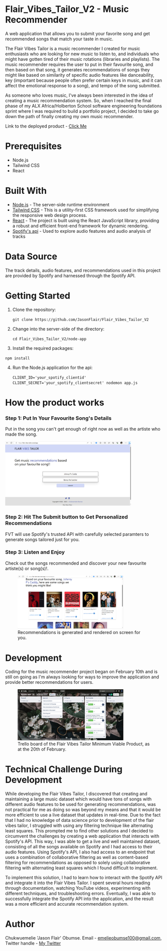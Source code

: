 # Flair_Vibes_Tailor_V2 -  Music Recommender
A web application that allows you to submit your favorite song and get recommended songs that match your taste in music.

The Flair Vibes Tailor is a music recommender I created for music enthusiasts who are looking for new music to listen to, and individuals who might have gotten tired of their music rotations (libraries and playlists). The music recommender requires the user to put in their favourite song, and then based on that song, it generates recommendations of songs they might like based on similarity of specific audio features like danceability, key (important because people often prefer certain keys in music, and it can affect the emotional response to a song), and tempo of the song submitted. 

As someone who loves music, I've always been interested in the idea of creating a music recommendation system. So, when I reached the final phase of my ALX Africa/Holberton School software engineering foundations sprint where I was required to build a portfolio project, I decided to take go down the path of finally creating my own music recommender.

Link to the deployed product - <a href="https://flair-vibes-tailor.vercel.app" target="_blank">Click Me</a>

# Prerequisites
- Node.js
- Tailwind CSS
- React

# Built With
- <a href="https://nodejs.org/en" target="_blank">Node.js</a> - The server-side runtime environment
- <a href="https://tailwindcss.com/" target="_blank">Tailwind CSS</a> - This is a utility-first CSS framework used for simplifying the responsive web design process.
- <a href="https://react.dev/" target="_blank">React</a> - The project is built using the React JavaScript library, providing a robust and efficient front-end framework for dynamic rendering.
- <a href="https://developer.spotify.com/" target="_blank">Spotify's api</a> - Used to explore audio features and audio analysis of tracks

# Data Source
The track details, audio features, and recommendations used in this project are provided by Spotify and harnessed through the Spotify API.

# Getting Started
1. Clone the repository:

   `git clone https://github.com/JasonFlair/Flair_Vibes_Tailor_V2`
2. Change into the server-side of the directory:

   `cd Flair_Vibes_Tailor_V2/node-app`

3. Install the required packages:

  `npm install`

4. Run the Node.js application for the api:

   `CLIENT_ID='your_spotify_clientid' CLIENT_SECRET='your_spotify_clientsecret' nodemon app.js`

# How the product works
<h3>Step 1: Put In Your Favourite Song's Details</h3>
          <p>Put in the song you can't get enough of right now as well as the artiste who made the song.</p>
          <img src="./snapshots/fvt-snapshot-form.PNG" alt="a sample song is inputed in the form" width="80%" height="20%">
<h3>Step 2: Hit The Submit button to Get Personalized Recommendations</h3>
          <p>FVT will use Spotify's trusted API with carefully selected paramters to generate songs tailored just for you.</p>
<h3>Step 3: Listen and Enjoy</h3>
          <p>Check out the songs recommended and discover your new favourite artiste(s) or song(s)!.</p>
            <figure>
              <img src="./snapshots/fvt-snapshot-recommendations.PNG" alt="recommendations are generated on screen for you" width="80%" height="20%">
              <figcaption>Recommendations is generated and rendered on screen for you.</figcaption>
            </figure>


# Development
Coding for the music recommender project began on February 10th and is still on going as I'm always looking for ways to improve the application and provide better recommendations for users.
        <figure>
            <img src="./snapshots/trello board.PNG" alt="Trello board of the Flair Vibes Tailor Minimum Viable Product, as at the 20th of February." width="80%" height="20%">
            <figcaption>Trello board of the Flair Vibes Tailor Minimum Viable Product, as at the 20th of February.</figcaption>
        </figure>


# Technical Challenge During Development 
While developing the Flair Vibes Tailor, I discovered that creating and maintaining a large music dataset which would have tons of songs with different audio features to be used for generating recommendations, was not practical for me as doing so was beyond my means and that it would be more efficient to use a live dataset that updates in real-time. Due to the fact that I had no knowledge of data science prior to development of the flair vibes tailor, I struggled with using any filtering technique like alternating least squares. This prompted me to find other solutions and I decided to circumvent the challenges by creating a web application that interacts with Spotify's API. This way, I was able to get a live and well maintained dataset, consisting of all the songs available on Spotify and I had access to their audio features. Using Spotify's API, I also had access to an endpoint that uses a combination of collaborative filtering as well as content-based filtering for recommendations as opposed to solely using collaborative filtering with alternating least squares which I found difficult to implement.

To implement this solution, I had to learn how to interact with the Spotify API and integrate it into the Flair Vibes Tailor. I spent several hours reading through documentation, watching YouTube videos, experimenting with different techniques, and troubleshooting errors. Eventually, I was able to successfully integrate the Spotify API into the application, and the result was a more efficient and accurate recommendation system.




# Author
Chukwuemelie 'Jason Flair' Obumse. Email - emelieobumse100@gmail.com, Twitter handle - <a href="https://twitter.com/wfmjson" target="_blank"> My Twitter</a>

